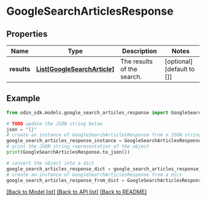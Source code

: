 # GoogleSearchArticlesResponse


## Properties

Name | Type | Description | Notes
------------ | ------------- | ------------- | -------------
**results** | [**List[GoogleSearchArticle]**](GoogleSearchArticle.md) | The results of the search. | [optional] [default to []]

## Example

```python
from odin_sdk.models.google_search_articles_response import GoogleSearchArticlesResponse

# TODO update the JSON string below
json = "{}"
# create an instance of GoogleSearchArticlesResponse from a JSON string
google_search_articles_response_instance = GoogleSearchArticlesResponse.from_json(json)
# print the JSON string representation of the object
print(GoogleSearchArticlesResponse.to_json())

# convert the object into a dict
google_search_articles_response_dict = google_search_articles_response_instance.to_dict()
# create an instance of GoogleSearchArticlesResponse from a dict
google_search_articles_response_from_dict = GoogleSearchArticlesResponse.from_dict(google_search_articles_response_dict)
```
[[Back to Model list]](../README.md#documentation-for-models) [[Back to API list]](../README.md#documentation-for-api-endpoints) [[Back to README]](../README.md)


